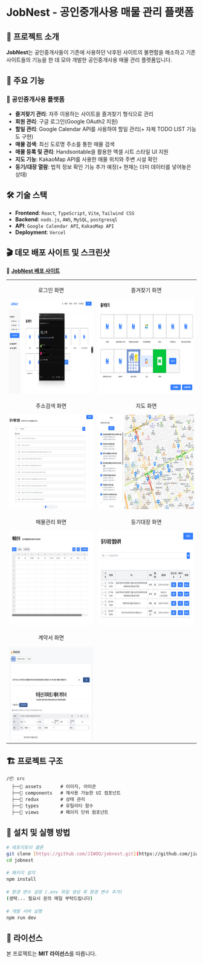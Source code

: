 # JobNest - 공인중개사용 매물 관리 플랫폼

## 🚀 프로젝트 소개

**JobNest**는 공인중개사들이 기존에 사용하던 낙후된 사이트의 불편함을 해소하고
기존 사이트들의 기능을 한 데 모아 개발한 공인중개사용 매물 관리 플랫폼입니다.

## 🎯 주요 기능

### 🔹 공인중개사용 플랫폼

- **즐겨찾기 관리**: 자주 이용하는 사이트을 즐겨찾기 형식으로 관리
- **회원 관리**: 구글 로그인(Google OAuth2 지원)
- **할일 관리**: Google Calendar API를 사용하여 할일 관리(+ 자체 TODO LIST 기능도 구현)
- **매물 검색**: 최신 도로명 주소를 통한 매물 검색
- **매물 등록 및 관리**: Handsontable을 활용한 엑셀 시트 스타일 UI 지원
- **지도 기능**: KakaoMap API를 사용한 매물 위치와 주변 시설 확인
- **등기/대장 열람**: 법적 정보 확인 기능 추가 예정(+ 현재는 더미 데이터를 넣어놓은 상태)

## 🛠 기술 스택

- **Frontend**: `React`, `TypeScript`, `Vite`, `Tailwind CSS`
- **Backend**: `nods.js`, `AWS`, `MySQL`, `postgresql`
- **API**: `Google Calendar API`, `KakaoMap API`
- **Deployment**: `Vercel`

## 🎬 데모 배포 사이트 및 스크린샷

🚀 **[JobNest 배포 사이트](https://job-nest-iota.vercel.app)**

<!-- <div style="display: flex; flex-wrap: wrap; justify-content: center; gap: 20px;">
  <div align="center">
    <p><로그인 화면></p>
    <img src="./src/assets/images/jobnest_login.png" width="400" alt="로그인 화면">
  </div>
  <div align="center">
    <p><즐겨찾기 화면></p>
    <img src="./src/assets/images/jobnest_bookmark.png" width="400" alt="즐겨찾기 화면">
  </div>
  <div align="center">
    <p><주소검색 화면></p>
    <img src="./src/assets/images/jobnest_search.png" width="400" alt="주소검색 화면">
  </div>
  <div align="center">
    <p><지도 화면></p>
    <img src="./src/assets/images/jobnest_map.png" width="400" alt="지도 화면">
  </div>
  <div align="center">
    <p><매물관리 화면></p>
    <img src="./src/assets/images/jobnest_property.png" width="400" alt="매물관리 화면">
  </div>
  <div align="center">
    <p><등기대장 화면></p>
    <img src="./src/assets/images/jobnest_registration.png" width="400" alt="등기대장 화면">
  </div>
  <div align="center">
    <p><계약서 화면></p>
    <img src="./src/assets/images/jobnest_contract.png" width="400" alt="계약서 화면">
  </div>
</div> -->

<table>
  <tr>
    <td align="center">
      <p>로그인 화면</p>
      <img src="./src/assets/images/jobnest_login.png" height="250" alt="로그인 화면">
    </td>
    <td align="center">
      <p>즐겨찾기 화면</p>
      <img src="./src/assets/images/jobnest_bookmark.png" height="250" alt="즐겨찾기 화면">
    </td>
  </tr>
  <tr>
    <td align="center">
      <p>주소검색 화면</p>
      <img src="./src/assets/images/jobnest_search.png" height="250" alt="주소검색 화면">
    </td>
    <td align="center">
      <p>지도 화면</p>
      <img src="./src/assets/images/jobnest_map.png" height="250" alt="지도 화면">
    </td>
  </tr>
  <tr>
    <td align="center">
      <p>매물관리 화면</p>
      <img src="./src/assets/images/jobnest_property.png" height="250" alt="매물관리 화면">
    </td>
    <td align="center">
      <p>등기대장 화면</p>
      <img src="./src/assets/images/jobnest_registration.png" height="250" alt="등기대장 화면">
    </td>
  </tr>
  <tr>
    <td align="center">
      <p>계약서 화면</p>
      <img src="./src/assets/images/jobnest_contract.png" height="250" alt="계약서 화면">
    </td>
  </tr>
</table>

## 🏗 프로젝트 구조

```plaintext
/📦 src
  ├──📁 assets       # 이미지, 아이콘
  ├──📁 components   # 재사용 가능한 UI 컴포넌트
  ├──📁 redux        # 상태 관리
  ├──📁 types        # 유틸리티 함수
  ├──📁 views        # 페이지 단위 컴포넌트
```

## 🔧 설치 및 실행 방법

```bash
# 레포지토리 클론
git clone [https://github.com/JIWOO/jobnest.git](https://github.com/jiwoopark727/job-nest.git)
cd jobnest

# 패키지 설치
npm install

# 환경 변수 설정 (.env 파일 생성 후 환경 변수 추가)
(생략... 필요시 문의 메일 부탁드립니다)

# 개발 서버 실행
npm run dev
```

## 📜 라이선스

본 프로젝트는 **MIT 라이선스**를 따릅니다.
